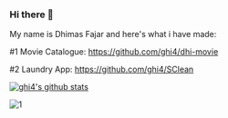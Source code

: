### Hi there 👋

My name is Dhimas Fajar and here's what i have made:

#1 Movie Catalogue: https://github.com/ghi4/dhi-movie

#2 Laundry App: https://github.com/ghi4/SClean

[![ghi4's github stats](https://github-readme-stats.vercel.app/api?username=ghi4&theme=blue-green)](https://github.com/ghi4/github-readme-stats)

![1](https://github-readme-stats.vercel.app/api/top-langs/?username=ghi4&theme=blue-green)

<!--
**ghi4/ghi4** is a ✨ _special_ ✨ repository because its `README.md` (this file) appears on your GitHub profile.

Here are some ideas to get you started:

- 🔭 I’m currently working on ...
- 🌱 I’m currently learning ...
- 👯 I’m looking to collaborate on ...
- 🤔 I’m looking for help with ...
- 💬 Ask me about ...
- 📫 How to reach me: ...
- 😄 Pronouns: ...
- ⚡ Fun fact: ...
-->
